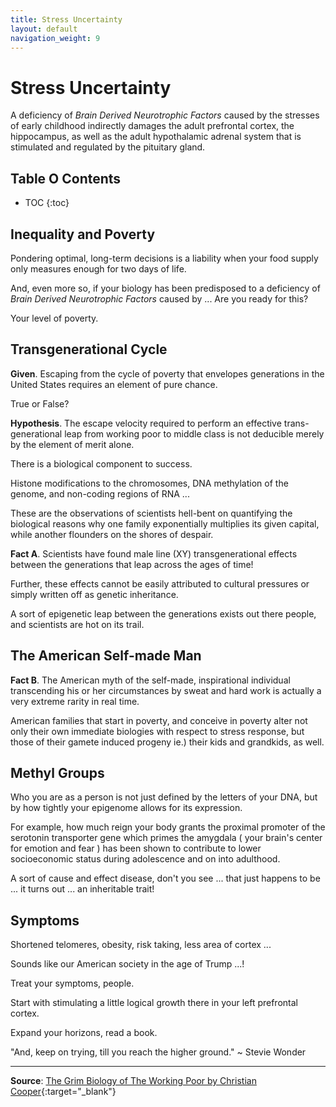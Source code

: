 ```yaml
---
title: Stress Uncertainty 
layout: default
navigation_weight: 9
---
```

# Stress Uncertainty

A deficiency of *Brain Derived Neurotrophic Factors* caused by the stresses of early childhood indirectly damages the adult prefrontal cortex, the hippocampus, as well as the adult hypothalamic adrenal system that is stimulated and regulated by the pituitary gland.

## Table O Contents

- TOC
{:toc}

## Inequality and Poverty

Pondering optimal, long-term decisions is a liability when your food supply only measures enough for two days of life.

And, even more so, if your biology has been predisposed to a deficiency of *Brain Derived Neurotrophic Factors* caused by ... Are you ready for this?

Your level of poverty.

## Transgenerational Cycle

**Given**. Escaping from the cycle of poverty that envelopes generations in the United States requires an element of pure chance.

True or False?

**Hypothesis**. The escape velocity required to perform an effective trans-generational leap from working poor to middle class is not deducible merely by the element of merit alone.

There is a biological component to success.

Histone modifications to the chromosomes, DNA methylation of the genome, and non-coding regions of RNA ...

These are the observations of scientists hell-bent on quantifying the biological reasons why one family exponentially multiplies its given capital, while another flounders on the shores of despair.

**Fact A**. Scientists have found male line (XY) transgenerational effects between the generations that leap across the ages of time!

Further, these effects cannot be easily attributed to cultural pressures or simply written off as genetic inheritance.

A sort of epigenetic leap between the generations exists out there people, and scientists are hot on its trail.

## The American Self-made Man

**Fact B**. The American myth of the self-made, inspirational individual transcending his or her circumstances by sweat and hard work is actually a very extreme rarity in real time.

American families that start in poverty, and conceive in poverty alter not only their own immediate biologies with respect to stress response, but those of their gamete induced progeny ie.) their kids and grandkids, as well.

## Methyl Groups

Who you are as a person is not just defined by the letters of your DNA, but by how tightly your epigenome allows for its expression.

For example, how much reign your body grants the proximal promoter of the serotonin transporter gene which primes the amygdala ( your brain's center for emotion and fear ) has been shown to contribute to lower socioeconomic status during adolescence and on into adulthood.

A sort of cause and effect disease, don't you see ... that just happens to be ... it turns out ... an inheritable trait!

## Symptoms

Shortened telomeres, obesity, risk taking, less area of cortex ...

Sounds like our American society in the age of Trump ...!

Treat your symptoms, people.

Start with stimulating a little logical growth there in your left prefrontal cortex.

Expand your horizons, read a book.

"And, keep on trying, till you reach the higher ground." ~ Stevie Wonder

***

**Source**: [The Grim Biology of The Working Poor by Christian Cooper](http://nautil.us/issue/47/consciousness/why-poverty-is-like-a-disease){:target="_blank"}